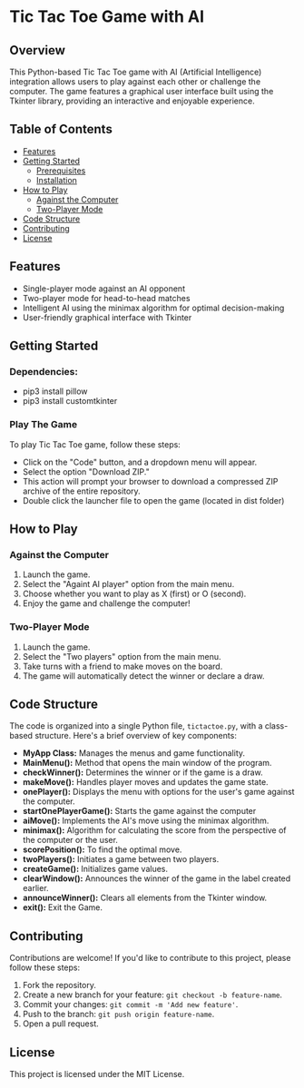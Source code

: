 
# Tic Tac Toe Game with AI

## Overview

This Python-based Tic Tac Toe game with AI (Artificial Intelligence) integration allows users to play against each other or challenge the computer. The game features a graphical user interface built using the Tkinter library, providing an interactive and enjoyable experience.

## Table of Contents

-   [Features](#features)
-   [Getting Started](#getting-started)
    -   [Prerequisites](#prerequisites)
    -   [Installation](#installation)
-   [How to Play](#how-to-play)
    -   [Against the Computer](#against-the-computer)
    -   [Two-Player Mode](#two-player-mode)
-   [Code Structure](#code-structure)
-   [Contributing](#contributing)
-   [License](#license)

## Features

-   Single-player mode against an AI opponent
-   Two-player mode for head-to-head matches
-   Intelligent AI using the minimax algorithm for optimal decision-making
-   User-friendly graphical interface with Tkinter

## Getting Started

### Dependencies:

-   pip3 install pillow
-   pip3 install customtkinter

### Play The Game

To play Tic Tac Toe game, follow these steps:

-   Click on the "Code" button, and a dropdown menu will appear.
-   Select the option "Download ZIP."
-   This action will prompt your browser to download a compressed ZIP archive of the entire repository.
-   Double click the launcher file to open the game (located in dist folder)
    

## How to Play

### Against the Computer

1.  Launch the game.
2.  Select the "Againt AI player" option from the main menu.
3.  Choose whether you want to play as X (first) or O (second).
4.  Enjoy the game and challenge the computer!

### Two-Player Mode

1.  Launch the game.
2.  Select the "Two players" option from the main menu.
3.  Take turns with a friend to make moves on the board.
4.  The game will automatically detect the winner or declare a draw.

## Code Structure

The code is organized into a single Python file, `tictactoe.py`, with a class-based structure. Here's a brief overview of key components:

-   **MyApp Class:** Manages the menus and game functionality.
-   **MainMenu():** Method that opens the main window of the program.
-   **checkWinner():** Determines the winner or if the game is a draw.
-   **makeMove():** Handles player moves and updates the game state.
-   **onePlayer():** Displays the menu with options for the user's game against the computer.
-   **startOnePlayerGame():** Starts the game against the computer
-   **aiMove():** Implements the AI's move using the minimax algorithm.
-   **minimax():** Algorithm for calculating the score from the perspective of the computer or the user.
-   **scorePosition():** To find the optimal move.
-   **twoPlayers():** Initiates a game between two players.
-   **createGame():** Initializes game values.
-   **clearWindow():** Announces the winner of the game in the label created earlier.
-   **announceWinner():** Clears all elements from the Tkinter window.
-   **exit():** Exit the Game.

## Contributing

Contributions are welcome! If you'd like to contribute to this project, please follow these steps:

1.  Fork the repository.
2.  Create a new branch for your feature: `git checkout -b feature-name`.
3.  Commit your changes: `git commit -m 'Add new feature'`.
4.  Push to the branch: `git push origin feature-name`.
5.  Open a pull request.

## License

This project is licensed under the MIT License.
